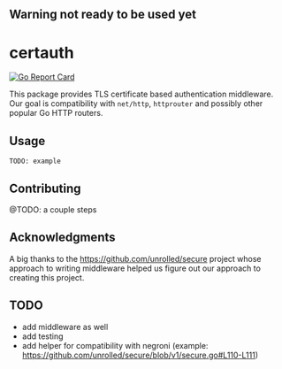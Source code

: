 ## Warning not ready to be used yet

certauth
========
[![Go Report Card](https://goreportcard.com/badge/github.com/pantheon-systems/go-certauth)](https://goreportcard.com/report/github.com/pantheon-systems/go-certauth)

This package provides TLS certificate based authentication middleware. Our goal is
compatibility with `net/http`, `httprouter` and possibly other popular Go HTTP
routers.

Usage
-----

```
TODO: example
```

Contributing
------------

@TODO: a couple steps

Acknowledgments
---------------

A big thanks to the https://github.com/unrolled/secure project whose approach to
writing middleware helped us figure out our approach to creating this project.

TODO
----

-	add middleware as well
-	add testing
-   add helper for compatibility with negroni (example: https://github.com/unrolled/secure/blob/v1/secure.go#L110-L111)
